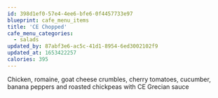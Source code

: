 ```yaml
---
id: 398d1ef0-57e4-4ee6-bfe6-0f4457733e97
blueprint: cafe_menu_items
title: 'CE Chopped'
cafe_menu_categories:
  - salads
updated_by: 87abf3e6-ac5c-41d1-8954-6ed3002102f9
updated_at: 1653422257
calories: 395
---
```

Chicken, romaine, goat cheese crumbles, cherry tomatoes, cucumber, banana peppers and roasted chickpeas with CE Grecian sauce